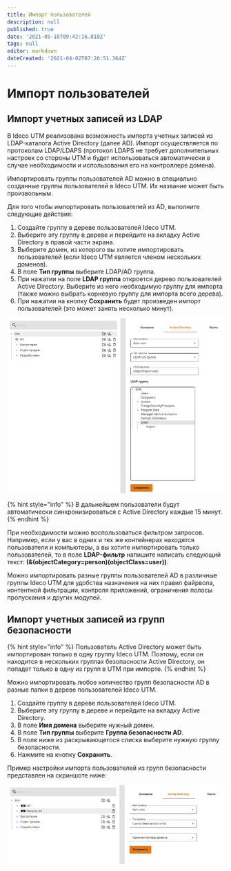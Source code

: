 ```yaml
---
title: Импорт пользователей
description: null
published: true
date: '2021-05-18T09:42:16.810Z'
tags: null
editor: markdown
dateCreated: '2021-04-02T07:26:51.364Z'
---
```


# Импорт пользователей

## Импорт учетных записей из LDAP

В Ideco UTM реализована возможность импорта учетных записей из LDAP-каталога Active Directory \(далее AD\). Импорт осуществляется по протоколам LDAP/LDAPS \(протокол LDAPS не требует дополнительных настроек со стороны UTM и будет использоваться автоматически в случае необходимости и использования его на контроллере домена\).

Импортировать группы пользователей AD можно в специально созданные группы пользователей в Ideco UTM. Их название может быть произвольным.

Для того чтобы импортировать пользователей из AD, выполните следующие действия:

1. Создайте группу в дереве пользователей Ideco UTM.
2. Выберите эту группу в дереве и перейдите на вкладку Active Directory в правой части экрана.
3. Выберите домен, из которого вы хотите импортировать пользователей \(если Ideco UTM является членом нескольких доменов\).
4. В поле **Тип группы** выберите LDAP/AD группа.
5. При нажатии на поле **LDAP группа** откроется дерево пользователей Active Directory. Выберите из него необходимую группу для импорта \(также можно выбрать корневую группу для импорта всего дерева\).
6. При нажатии на кнопку **Сохранить** будет произведен импорт пользователей \(это может занять несколько минут\).

![](../../.gitbook/assets/add-users-ad.png)

{% hint style="info" %}
В дальнейшем пользователи будут автоматически синхронизироваться с Active Directory каждые 15 минут.
{% endhint %}

При необходимости можно воспользоваться фильтром запросов. Например, если у вас в одних и тех же контейнерах находятся пользователи и компьютеры, а вы хотите импортировать только пользователей, то в поле **LDAP-фильтр** напишите написать следующий текст: **\(&\(objectCategory=person\)\(objectClass=user\)\)**.

Можно импортировать разные группы пользователей AD в различные группы Ideco UTM для удобства назначения на них правил файрвола, контентной фильтрации, контроля приложений, ограничения полосы пропускания и других модулей.

## Импорт учетных записей из групп безопасности

{% hint style="info" %}
Пользователь Active Directory может быть импортирован только в одну группу Ideco UTM. Поэтому, если он находится в нескольких группах безопасности Active Directory, он попадет только в одну из групп в UTM при импорте. 
{% endhint %}

Можно импортировать любое количество групп безопасности AD в разные папки в дереве пользователей Ideco UTM.

1. Создайте группу в дереве пользователей Ideco UTM.
2. Выберите эту группу в дереве и перейдите на вкладку Active Directory.
3. В поле **Имя домена** выберите нужный домен.
4. В поле **Тип группы** выберите **Группа безопасности AD**.
5. В поле ниже из раскрывающегося списка выберите нужную группу безопасности.
6. Нажмите на кнопку **Сохранить**.

Пример настройки импорта пользователей из групп безопасности представлен на скриншоте ниже:

![](../../.gitbook/assets/add-security.png)

